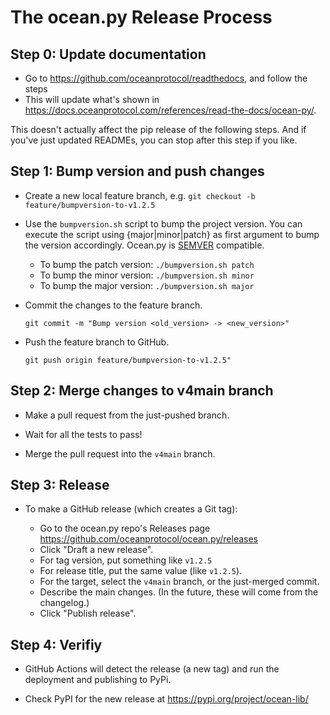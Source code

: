 <!--
Copyright 2022 Ocean Protocol Foundation
SPDX-License-Identifier: Apache-2.0
-->

# The ocean.py Release Process

## Step 0: Update documentation

- Go to https://github.com/oceanprotocol/readthedocs, and follow the steps
- This will update what's shown in https://docs.oceanprotocol.com/references/read-the-docs/ocean-py/.

This doesn't actually affect the pip release of the following steps. And if you've just updated READMEs, you can stop after this step if you like.

## Step 1: Bump version and push changes

- Create a new local feature branch, e.g. `git checkout -b feature/bumpversion-to-v1.2.5`

- Use the `bumpversion.sh` script to bump the project version. You can execute the script using {major|minor|patch} as first argument to bump the version accordingly. Ocean.py is [SEMVER](https://semver.org/) compatible.

  - To bump the patch version: `./bumpversion.sh patch`
  - To bump the minor version: `./bumpversion.sh minor`
  - To bump the major version: `./bumpversion.sh major`

- Commit the changes to the feature branch.

  `git commit -m "Bump version <old_version> -> <new_version>"`

- Push the feature branch to GitHub.

  `git push origin feature/bumpversion-to-v1.2.5"`

## Step 2: Merge changes to v4main branch

- Make a pull request from the just-pushed branch.

- Wait for all the tests to pass!

- Merge the pull request into the `v4main` branch.

## Step 3: Release

- To make a GitHub release (which creates a Git tag):

  - Go to the ocean.py repo's Releases page <https://github.com/oceanprotocol/ocean.py/releases>
  - Click "Draft a new release".
  - For tag version, put something like `v1.2.5`
  - For release title, put the same value (like `v1.2.5`).
  - For the target, select the `v4main` branch, or the just-merged commit.
  - Describe the main changes. (In the future, these will come from the changelog.)
  - Click "Publish release".

## Step 4: Verifiy

- GitHub Actions will detect the release (a new tag) and run the deployment and publishing to PyPi.

- Check PyPI for the new release at <https://pypi.org/project/ocean-lib/>

